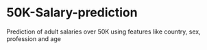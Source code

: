 # 50K-Salary-prediction
Prediction of adult salaries over 50K using features like country, sex, profession and age
